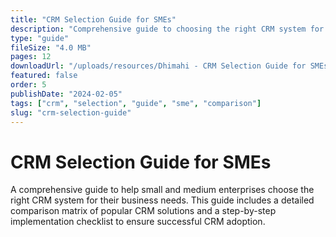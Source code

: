 ```yaml
---
title: "CRM Selection Guide for SMEs"
description: "Comprehensive guide to choosing the right CRM system for your business. Includes comparison matrix and implementation checklist."
type: "guide"
fileSize: "4.0 MB"
pages: 12
downloadUrl: "/uploads/resources/Dhimahi - CRM Selection Guide for SMEs.pdf"
featured: false
order: 5
publishDate: "2024-02-05"
tags: ["crm", "selection", "guide", "sme", "comparison"]
slug: "crm-selection-guide"
---
```


# CRM Selection Guide for SMEs

A comprehensive guide to help small and medium enterprises choose the right CRM system for their business needs. This guide includes a detailed comparison matrix of popular CRM solutions and a step-by-step implementation checklist to ensure successful CRM adoption.